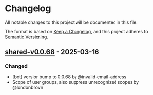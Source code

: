 # Changelog

All notable changes to this project will be documented in this file.

The format is based on [Keep a Changelog](https://keepachangelog.com/en/1.0.0/),
and this project adheres to [Semantic Versioning](https://semver.org/spec/v2.0.0.html).

## [shared-v0.0.68] - 2025-03-16

### Changed
- [bot] version bump to 0.0.68 by @invalid-email-address
- Scope of user groups, also suppress unrecognized scopes by @londonbrown

[shared-v0.0.68]: https://github.com/londonbrown/blog-lambdas/compare/v0.0.67..shared-v0.0.68

<!-- generated by git-cliff -->
